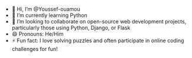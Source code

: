 - 👋 Hi, I’m @Youssef-ouamou
- 🌱 I’m currently learning Python
- 💞️ I’m looking to collaborate on open-source web development projects, particularly those using Python, Django, or Flask
- 😄 Pronouns: He/Him
- ⚡ Fun fact: I love solving puzzles and often participate in online coding challenges for fun!

<!---
Youssef-ouamou/Youssef-ouamou is a ✨ special ✨ repository because its `README.md` (this file) appears on your GitHub profile.
You can click the Preview link to take a look at your changes.
--->
